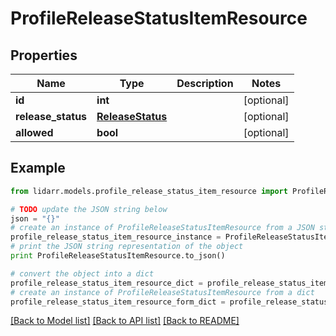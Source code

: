 # ProfileReleaseStatusItemResource


## Properties
Name | Type | Description | Notes
------------ | ------------- | ------------- | -------------
**id** | **int** |  | [optional] 
**release_status** | [**ReleaseStatus**](ReleaseStatus.md) |  | [optional] 
**allowed** | **bool** |  | [optional] 

## Example

```python
from lidarr.models.profile_release_status_item_resource import ProfileReleaseStatusItemResource

# TODO update the JSON string below
json = "{}"
# create an instance of ProfileReleaseStatusItemResource from a JSON string
profile_release_status_item_resource_instance = ProfileReleaseStatusItemResource.from_json(json)
# print the JSON string representation of the object
print ProfileReleaseStatusItemResource.to_json()

# convert the object into a dict
profile_release_status_item_resource_dict = profile_release_status_item_resource_instance.to_dict()
# create an instance of ProfileReleaseStatusItemResource from a dict
profile_release_status_item_resource_form_dict = profile_release_status_item_resource.from_dict(profile_release_status_item_resource_dict)
```
[[Back to Model list]](../README.md#documentation-for-models) [[Back to API list]](../README.md#documentation-for-api-endpoints) [[Back to README]](../README.md)



